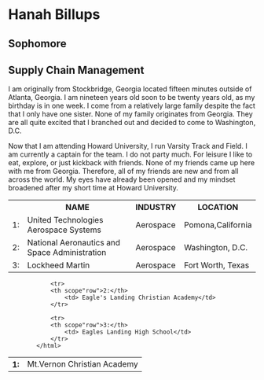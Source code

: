 <!DOCTYPE html>
<html>
	<h1> Hanah Billups </h1>
	<h2> Sophomore</h2>
	<h2> Supply Chain Management </h2>
		<p> I am originally from Stockbridge, Georgia located fifteen minutes outside of Atlanta, Georgia. I am nineteen years old soon to be twenty years old, as my birthday is in one week. I come from a relatively large family despite the fact that I only have one sister. None of my family originates from Georgia. They are all quite excited that I branched out and decided to come to Washington, D.C. </p>
		<p> Now that I am attending Howard University, I run Varsity Track and Field. I am currently a captain for the team. I do not party much. For leisure I like to eat, explore, or just kickback with friends. None of my friends came up here with me from Georgia. Therefore, all of my friends are new and from all across the world. My eyes have already been opened and my mindset broadened after my short time at Howard University. </p>
			<table>
				<tr>
					<th></th>
					<th>NAME</th>
					<th>INDUSTRY</th>
					<th>LOCATION</th>
				</tr>
				<tr>
					<td>1:</td>
					<td>United Technologies Aerospace Systems</td>
					<td>Aerospace</td>
					<td>Pomona,California</td>
				</tr>
				<tr>
					<td>2:</td> 
					<td>National Aeronautics and Space Administration</td>
					<td>Aerospace</td>
					<td>Washington, D.C.</td>
				</tr>
				<tr>
					<td>3:</td>
					<td>Lockheed Martin</td>
					<td>Aerospace</td>
					<td>Fort Worth, Texas</td>
				</tr>
			</table>
			<table>
				<tr>
				<th scope"row">1:</th>
					<td> Mt.Vernon Christian Academy</td>
				</tr>

				<tr>
				<th scope"row">2:</th>
					<td> Eagle's Landing Christian Academy</td>
				</tr>

				<tr>
				<th scope"row">3:</th>
					<td> Eagles Landing High School</td>
				</tr>
			</html>
			
